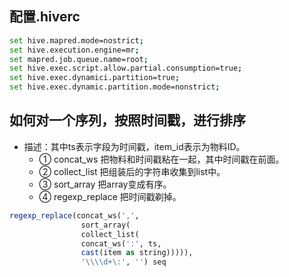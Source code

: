 
##  配置.hiverc
```bash
set hive.mapred.mode=nostrict;
set hive.execution.engine=mr;
set mapred.job.queue.name=root;
set hive.exec.script.allow.partial.consumption=true;
set hive.exec.dynamici.partition=true;
set hive.exec.dynamic.partition.mode=nonstrict;
```

## 如何对一个序列，按照时间戳，进行排序
- 描述：其中ts表示字段为时间戳，item_id表示为物料ID。
    - ① concat_ws 把物料和时间戳粘在一起，其中时间戳在前面。
    - ② collect_list 把组装后的字符串收集到list中。
    - ③ sort_array 把array变成有序。
    - ④ regexp_replace 把时间戳剃掉。
```sql
regexp_replace(concat_ws(',', 
                sort_array(
                collect_list(
                concat_ws(':', ts, 
                cast(item as string))))), 
                '\\\\d+\:', '') seq
```


